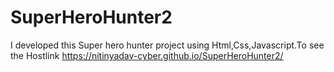 # SuperHeroHunter2
I developed this Super hero hunter project using Html,Css,Javascript.To see the Hostlink https://nitinyadav-cyber.github.io/SuperHeroHunter2/

